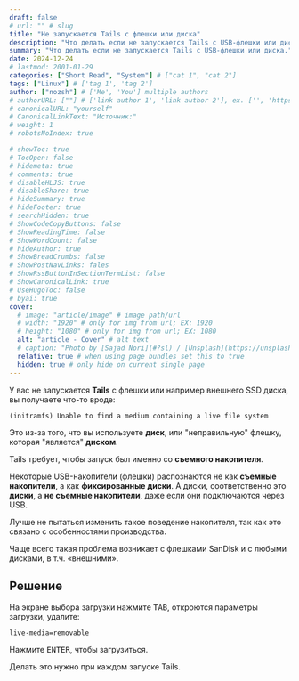 ```yaml
---
draft: false
# url: "" # slug
title: "Не запускается Tails с флешки или диска"
description: "Что делать если не запускается Tails с USB-флешки или диска."
summary: "Что делать если не запускается Tails с USB-флешки или диска."
date: 2024-12-24
# lastmod: 2001-01-29
categories: ["Short Read", "System"] # ["cat 1", "cat 2"]
tags: ["Linux"] # ['tag 1', 'tag 2']
author: ["nozsh"] # ['Me', 'You'] multiple authors
# authorURL: [""] # ['link author 1', 'link author 2'], ex. ['', 'https://example.com']
# canonicalURL: "yourself"
# CanonicalLinkText: "Источник:"
# weight: 1
# robotsNoIndex: true

# showToc: true
# TocOpen: false
# hidemeta: true
# comments: true
# disableHLJS: true
# disableShare: true
# hideSummary: true
# hideFooter: true
# searchHidden: true
# ShowCodeCopyButtons: false
# ShowReadingTime: false
# ShowWordCount: false
# hideAuthor: true
# ShowBreadCrumbs: false
# ShowPostNavLinks: fales
# ShowRssButtonInSectionTermList: false
# ShowCanonicalLink: true
# UseHugoToc: false
# byai: true
cover:
  # image: "article/image" # image path/url
  # width: "1920" # only for img from url; EX: 1920
  # height: "1080" # only for img from url; EX: 1080
  alt: "article - Cover" # alt text
  # caption: "Photo by [Sajad Nori](#?sl) / [Unsplash](https://unsplash.com/?sl)" # display caption under cover
  relative: true # when using page bundles set this to true
  hidden: true # only hide on current single page
---
```


У вас не запускается **Tails** с флешки или например внешнего SSD диска, вы получаете что-то вроде:

```text
(initramfs) Unable to find a medium containing a live file system
```

Это из-за того, что вы используете **диск**, или "неправильную" флешку, которая "является" **диском**.

Tails требует, чтобы запуск был именно со **съемного накопителя**.

Некоторые USB-накопители (флешки) распознаются не как **съемные накопители**, а как **фиксированные диски**. А диски, соответственно это **диски**, а **не съемные накопители**, даже если они подключаются через USB.

Лучше не пытаться изменить такое поведение накопителя, так как это связано с особенностями производства.

Чаще всего такая проблема возникает с флешками SanDisk и с любыми дисками, в т.ч. «внешними».

## Решение

На экране выбора загрузки нажмите <kbd>TAB</kbd>, откроются параметры загрузки, удалите:

```text
live-media=removable
```

Нажмите <kbd>ENTER</kbd>, чтобы загрузиться.

Делать это нужно при каждом запуске Tails.



